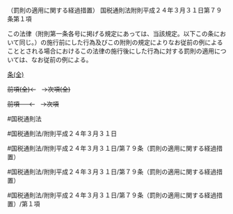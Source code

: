 （罰則の適用に関する経過措置）
国税通則法附則平成２４年３月３１日第７９条第１項

この法律（附則第一条各号に掲げる規定にあっては、当該規定。以下この条において同じ。）の施行前にした行為及びこの附則の規定によりなお従前の例によることとされる場合におけるこの法律の施行後にした行為に対する罰則の適用については、なお従前の例による。

[条(全)](国税通則法＿＿＿＿附則平成２４年３月３１日第７９条_.md)

~~前項(全)←~~　~~→次項(全)~~

~~前項 　 ←~~　~~→次項~~



#国税通則法

#国税通則法/附則平成２４年３月３１日

#国税通則法/附則平成２４年３月３１日/第７９条（罰則の適用に関する経過措置）

#国税通則法/附則平成２４年３月３１日/第７９条（罰則の適用に関する経過措置）

#国税通則法/附則平成２４年３月３１日/第７９条（罰則の適用に関する経過措置）/第１項


